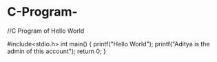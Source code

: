 # C-Program-
//C Program of Hello World

#include<stdio.h>
int main()
{
printf("Hello World");
printf("Aditya is the admin of this account");
return 0;
}
